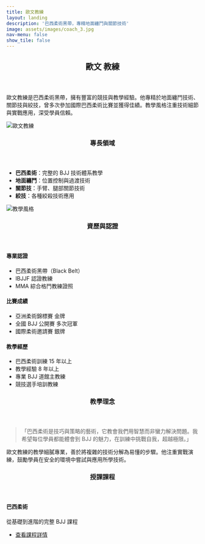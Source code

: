 ```yaml
---
title: 歐文教練
layout: landing
description: '巴西柔術黑帶，專精地面纏鬥與關節技術'
image: assets/images/coach_3.jpg
nav-menu: false
show_tile: false
---
```


<!-- Main -->
<div id="main">

<!-- One -->
<section id="one">
	<div class="inner">
		<header class="major">
			<h2>歐文 教練</h2>
		</header>
		<p>歐文教練是巴西柔術黑帶，擁有豐富的競技與教學經驗。他專精於地面纏鬥技術、關節技與絞技，曾多次參加國際巴西柔術比賽並獲得佳績。教學風格注重技術細節與實戰應用，深受學員信賴。</p>
	</div>
</section>

<!-- Two -->
<section id="two" class="spotlights">
	<section>
		<div class="image">
			<img src="{% link assets/images/coach_3.jpg %}" alt="歐文教練" data-position="center center" />
		</div>
		<div class="content">
			<div class="inner">
				<header class="major">
					<h3>專長領域</h3>
				</header>
				<ul>
					<li><strong>巴西柔術</strong>：完整的 BJJ 技術體系教學</li>
					<li><strong>地面纏鬥</strong>：位置控制與過渡技術</li>
					<li><strong>關節技</strong>：手臂、腿部關節技術</li>
					<li><strong>絞技</strong>：各種絞殺技術應用</li>
				</ul>
			</div>
		</div>
	</section>
	<section>
		<div class="image">
			<img src="{% link assets/images/coach_3.jpg %}" alt="教學風格" data-position="top center" />
		</div>
		<div class="content">
			<div class="inner">
				<header class="major">
					<h3>資歷與認證</h3>
				</header>
				<h4>專業認證</h4>
				<ul>
					<li>巴西柔術黑帶（Black Belt）</li>
					<li>IBJJF 認證教練</li>
					<li>MMA 綜合格鬥教練證照</li>
				</ul>
				<h4>比賽成績</h4>
				<ul>
					<li>亞洲柔術錦標賽 金牌</li>
					<li>全國 BJJ 公開賽 多次冠軍</li>
					<li>國際柔術邀請賽 銀牌</li>
				</ul>
				<h4>教學經歷</h4>
				<ul>
					<li>巴西柔術訓練 15 年以上</li>
					<li>教學經驗 8 年以上</li>
					<li>專業 BJJ 道館主教練</li>
					<li>競技選手培訓教練</li>
				</ul>
			</div>
		</div>
	</section>
</section>

<!-- Three -->
<section id="three">
	<div class="inner">
		<header class="major">
			<h3>教學理念</h3>
		</header>
		<blockquote>
			「巴西柔術是技巧與策略的藝術，它教會我們用智慧而非蠻力解決問題。我希望每位學員都能體會到 BJJ 的魅力，在訓練中挑戰自我，超越極限。」
		</blockquote>
		<p>歐文教練的教學細膩專業，善於將複雜的技術分解為易懂的步驟。他注重實戰演練，鼓勵學員在安全的環境中嘗試與應用所學技術。</p>
	</div>
</section>

<!-- Four -->
<section id="four">
	<div class="inner">
		<header class="major">
			<h3>授課課程</h3>
		</header>
		<div class="box">
			<h4>巴西柔術</h4>
			<p>從基礎到進階的完整 BJJ 課程</p>
			<ul class="actions">
				<li><a href="{% link courses/bjj.md %}" class="button">查看課程詳情</a></li>
			</ul>
		</div>
	</div>
</section>

</div>